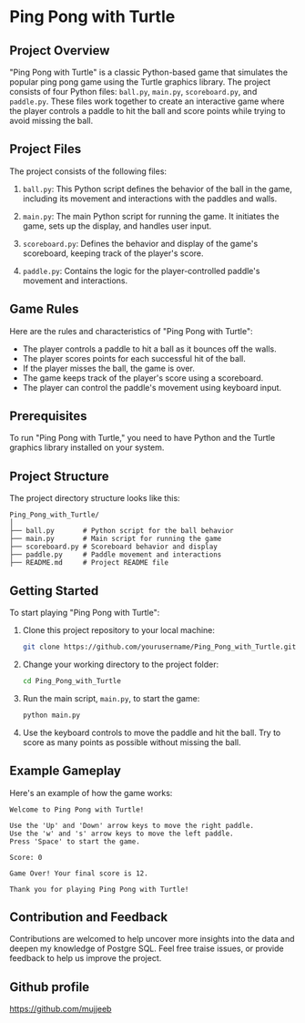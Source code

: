 # Ping Pong with Turtle

## Project Overview

"Ping Pong with Turtle" is a classic Python-based game that simulates the popular ping pong game using the Turtle graphics library. The project consists of four Python files: `ball.py`, `main.py`, `scoreboard.py`, and `paddle.py`. These files work together to create an interactive game where the player controls a paddle to hit the ball and score points while trying to avoid missing the ball.

## Project Files

The project consists of the following files:

1. `ball.py`: This Python script defines the behavior of the ball in the game, including its movement and interactions with the paddles and walls.

2. `main.py`: The main Python script for running the game. It initiates the game, sets up the display, and handles user input.

3. `scoreboard.py`: Defines the behavior and display of the game's scoreboard, keeping track of the player's score.

4. `paddle.py`: Contains the logic for the player-controlled paddle's movement and interactions.

## Game Rules

Here are the rules and characteristics of "Ping Pong with Turtle":

- The player controls a paddle to hit a ball as it bounces off the walls.
- The player scores points for each successful hit of the ball.
- If the player misses the ball, the game is over.
- The game keeps track of the player's score using a scoreboard.
- The player can control the paddle's movement using keyboard input.

## Prerequisites

To run "Ping Pong with Turtle," you need to have Python and the Turtle graphics library installed on your system.

## Project Structure

The project directory structure looks like this:

```
Ping_Pong_with_Turtle/
│
├── ball.py       # Python script for the ball behavior
├── main.py       # Main script for running the game
├── scoreboard.py # Scoreboard behavior and display
├── paddle.py     # Paddle movement and interactions
├── README.md     # Project README file
```

## Getting Started

To start playing "Ping Pong with Turtle":

1. Clone this project repository to your local machine:

   ```bash
   git clone https://github.com/yourusername/Ping_Pong_with_Turtle.git
   ```

2. Change your working directory to the project folder:

   ```bash
   cd Ping_Pong_with_Turtle
   ```

3. Run the main script, `main.py`, to start the game:

   ```bash
   python main.py
   ```

4. Use the keyboard controls to move the paddle and hit the ball. Try to score as many points as possible without missing the ball.

## Example Gameplay

Here's an example of how the game works:

```plaintext
Welcome to Ping Pong with Turtle!

Use the 'Up' and 'Down' arrow keys to move the right paddle.
Use the 'w' and 's' arrow keys to move the left paddle.
Press 'Space' to start the game.

Score: 0

Game Over! Your final score is 12.

Thank you for playing Ping Pong with Turtle!
```

## Contribution and Feedback

Contributions are welcomed to help uncover more insights into the data and deepen my knowledge of Postgre SQL. Feel free traise issues, or provide feedback to help us improve the project.


## Github profile
https://github.com/mujjeeb
